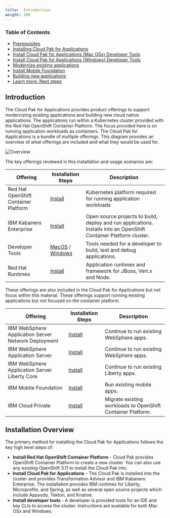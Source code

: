 ```yaml
---
title:  Introduction
weight: 100
---
```


### Table of Contents
* [Prerequisites](../cp4a-prereq/)
* [Installing Cloud Pak for Applications](../cp4a_installation/)
* [Install Cloud Pak for Applications (Mac OSx) Developer Tools](../cp4a_install_dev_tools_mac/)
* [Install Cloud Pak for Applications (Windows) Developer Tools](../cp4a_install_dev_tools_win/)
* [Modernize existing applications](../cp4a_use_case_app_mod/)
* [Install Mobile Foundation](../cp4a_install_mobile_foundation/)
* [Building new applications](../cp4a_use_case_cloud_native/)
* [Learn more: Next steps](../cp4a_learn_more/)


## Introduction

The Cloud Pak for Applications provides product offerings to support modernizing existing applications and building new cloud native applications.
The applications run within a Kubernetes cluster provided with the Red Hat OpenShift Container Platform.
The focus provided here is on running application workloads as containers.
The Cloud Pak for Applications is a bundle of multiple offerings.
This diagram provides an overview of what offerings are included and what they would be used for.

![Overview](https://www.ibm.com/support/knowledgecenter/SSCSJL/images/icpa_overview.png)

The key offerings reviewed in this installation and usage scenarios are:

| Offering | Installation Steps | Description |
| -------- | ------------------ | ----------- |
| Red Hat OpenShift Container Platform | [Install](../../ocp/introduction) | Kubernetes platform required for running application workloads |
| IBM Kabanero Enterprise | [Install](../cp4a_installation) | Open source projects to build, deploy and run applications.  Installs into an OpenShift Container Platform cluster. |
| Developer Tools | [MacOS](../cp4a_install_dev_tools_mac) / [Windows](../cp4a_install_dev_tools_win) | Tools needed for a developer to build, test and debug applications.
| Red Hat Runtimes | [Install](https://www.ibm.com/support/knowledgecenter/SSCSJL/install-icpa.html) | Application runtimes and framework for JBoss, Vert.x and Node. |

These offerings are also included in the Cloud Pak for Applications but not focus within this material.  These offerings support running existing applications but not focused on the container platform.

| Offering | Installation Steps | Description |
| -------- | ------------------ | ----------- |
| IBM WebSphere Application Server Network Deployment | [Install](https://www.ibm.com/support/knowledgecenter/SSCSJL/install-icpa.html) | Continue to run existing WebSphere apps. |
| IBM WebSphere Application Server | [Install](https://www.ibm.com/support/knowledgecenter/SSCSJL/install-icpa.html) | Continue to run existing WebSphere apps. |
| IBM WebSphere Application Server Liberty Core | [Install](https://www.ibm.com/support/knowledgecenter/SSCSJL/install-icpa.html) | Continue to run existing Liberty apps.
| IBM Mobile Foundation | [Install](https://www.ibm.com/support/knowledgecenter/SSCSJL/install-icpa.html) | Run existing mobile apps. |
| IBM Cloud Private |[Install](https://www.ibm.com/support/knowledgecenter/SSCSJL/install-icpa.html) | Migrate existing workloads to OpenShift Container Platform. |

## Installation Overview

The primary method for installing the Cloud Pak for Applications follows the key high level steps of:
- **Install Red Hat OpenShift Container Platform** -  Cloud Pak provides OpenShift Container Platform to create a new cluster.  You can also use any existing OpenShift 3.11 to install the Cloud Pak into.
- **Install Cloud Pak for Applications**  - The Cloud Pak is installed into the cluster and provides Transformation Advisor and IBM Kabanero Enterprise.  The installation provides IBM runtimes for Liberty, Microprofile, and Spring, as well as several open source projects which include Appsody, Tekton, and Knative.
- **Install developer tools** - A developer is provided tools for an IDE and key CLIs to access the cluster.  Instructions are available for both Mac OSx and Windows.
